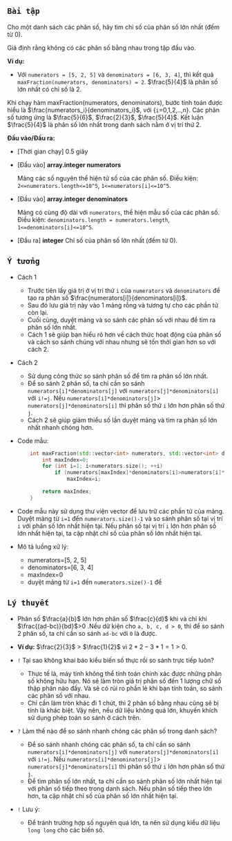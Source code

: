 ## `Bài tập`

Cho một danh sách các phân số, hãy tìm chỉ số của phân số lớn nhất (đếm từ 0).

Giả định rằng không có các phân số bằng nhau trong tập đầu vào.

**Ví dụ:**
- Với `numerators = [5, 2, 5]` và `denominators = [6, 3, 4]`, thì kết quả `maxFraction(numerators, denominators) = 2`. $\frac{5}{4}$ là phân số lớn nhất có chỉ số là 2.

Khi chạy hàm maxFraction(numerators, denominators), bước tính toán được hiểu là $\frac{numerators_i}{denominators_i}$, với {`i`=0,1,2,..,n}. Các phân số tương ứng là $\frac{5}{6}$, $\frac{2}{3}$, $\frac{5}{4}$. Kết luận $\frac{5}{4}$ là phân số lớn nhất trong danh sách nằm ở vị trí thứ 2.

**Đầu vào/Đầu ra:**
- [Thời gian chạy] 0.5 giây

- [Đầu vào] **array.integer numerators**

    Mảng các số nguyên thể hiện tử số của các phân số.
    Điều kiện: `2<=numerators.length<=10^5`, `1<=numerators[i]<=10^5`.

- [Đầu vào] **array.integer denominators**
 
    Mảng có cùng độ dài với `numerators`, thể hiện mẫu số của các phân số.
    Điều kiện: `denominators.length = numerators.length`, `1<=denominators[i]<=10^5`.

- [Đầu ra] **integer**
    Chỉ số của phân số lớn nhất (đếm từ 0).

## `Ý tưởng`
- Cách 1
  - Trước tiên lấy giá trị ở vị trí thứ `i` của `numerators` và `denominators` để tạo ra phân số $\frac{numerators[i]}{denominators[i]}$.
  - Sau đó lưu giá trị này vào 1 mảng rỗng và tương tự cho các phần tử còn lại.
  - Cuối cùng, duyệt mảng và so sánh các phân số với nhau để tìm ra phân số lớn nhất.
  - Cách 1 sẽ giúp bạn hiểu rõ hơn về cách thức hoạt động của phân số và cách so sánh chúng với nhau nhưng sẽ tốn thời gian hơn so với cách 2.

- Cách 2
  - Sử dụng công thức so sánh phân số để tìm ra phân số lớn nhất.
  - Để so sánh 2 phân số, ta chỉ cần so sánh `numerators[i]*denominators[j]` với `numerators[j]*denominators[i]` với `i!=j`. Nếu `numerators[i]*denominators[j]`> `numerators[j]*denominators[i]` thì phân số thứ `i` lớn hơn phân số thứ `j`.
  - Cách 2 sẽ giúp giảm thiểu số lần duyệt mảng và tìm ra phân số lớn nhất nhanh chóng hơn.

- Code mẫu:
    ``` cpp 
        int maxFraction(std::vector<int> numerators, std::vector<int> denominators) {
            int maxIndex=0;
            for (int i=1; i<numerators.size(); ++i)
                if (numerators[maxIndex]*denominators[i]>numerators[i]*denominators[maxIndex])
                    maxIndex=i;

            return maxIndex;
        } 
    ```

- Code mẫu này sử dụng thư viện vector để lưu trữ các phần tử của mảng. Duyệt mảng từ `i=1` đến `numerators.size()-1` và so sánh phân số tại vị trí `i` với phân số lớn nhất hiện tại. Nếu phân số tại vị trí `i` lớn hơn phân số lớn nhất hiện tại, ta cập nhật chỉ số của phân số lớn nhất hiện tại.

- Mô tả luồng xử lý:
  - numerators=[5, 2, 5]
  - denominators=[6, 3, 4]
  - maxIndex=0
  - duyệt mảng từ `i=1` đến `numerators.size()-1` để 


## `Lý thuyết`
- Phân số $\frac{a}{b}$ lớn hơn phân số $\frac{c}{d}$ khi và chỉ khi $\frac{(ad-bc)}{bd}$>0 .Nếu dữ kiện cho `a, b, c, d > 0`, thì để so sánh 2 phân số, ta chỉ cần so sánh `ad-bc` với `0` là được.
- **Ví dụ:** $\frac{2}{3}$ > $\frac{1}{2}$ vì $2*2-3*1=1>0$.
- `!` Tại sao không khai báo kiểu biến số thực rồi so sánh trực tiếp luôn?
    * Thực tế là, máy tính không thể tính toán chính xác được những phân số không hữu hạn. Nó sẽ làm tròn giá trị phân số đến 1 lượng chữ số thập phân nào đấy. Và sẽ có rủi ro phần lẻ khi bạn tính toán, so sánh các phân số với nhau.
    * Chỉ cần làm tròn khác đi 1 chút, thì 2 phân số bằng nhau cũng sẽ bị tính là khác biệt. Vậy nên, nếu dữ liệu không quá lớn, khuyến khích sử dụng phép toán so sánh ở cách trên.

- `?` Làm thế nào để so sánh nhanh chóng các phân số trong danh sách? 
    * Để so sánh nhanh chóng các phân số, ta chỉ cần so sánh `numerators[i]*denominators[j]` với `numerators[j]*denominators[i]` với `i!=j`. Nếu `numerators[i]*denominators[j]`> `numerators[j]*denominators[i]` thì phân số thứ `i` lớn hơn phân số thứ `j`.
    * Để tìm phân số lớn nhất, ta chỉ cần so sánh phân số lớn nhất hiện tại với phân số tiếp theo trong danh sách. Nếu phân số tiếp theo lớn hơn, ta cập nhật chỉ số của phân số lớn nhất hiện tại.

- `!` Lưu ý:
    * Để tránh trường hợp số nguyên quá lớn, ta nên sử dụng kiểu dữ liệu `long long` cho các biến số.

